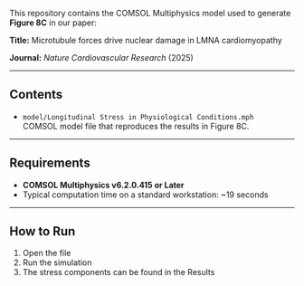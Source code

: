 This repository contains the COMSOL Multiphysics model used to generate **Figure 8C** in our paper:

**Title:** Microtubule forces drive nuclear damage in LMNA cardiomyopathy 

**Journal:** *Nature Cardiovascular Research* (2025)  


---

## Contents
- `model/Longitudinal Stress in Physiological Conditions.mph`  
  COMSOL model file that reproduces the results in Figure 8C.  

---

## Requirements
- **COMSOL Multiphysics v6.2.0.415 or Later**  
- Typical computation time on a standard workstation: ~19 seconds  

---

## How to Run
1. Open the file  
2. Run the simulation
3. The stress components can be found in the Results
